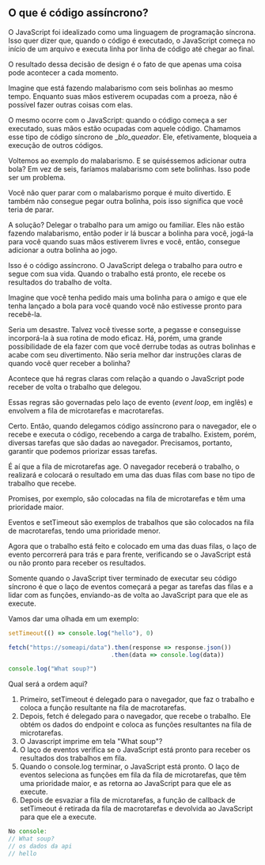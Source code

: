 

## **O que é código assíncrono**?

O JavaScript foi idealizado como uma linguagem de programação síncrona. Isso quer dizer que, quando o código é executado, o JavaScript começa no início de um arquivo e executa linha por linha de código até chegar ao final.

O resultado dessa decisão de design é o fato de que apenas uma coisa pode acontecer a cada momento.

Imagine que está fazendo malabarismo com seis bolinhas ao mesmo tempo. Enquanto suas mãos estiverem ocupadas com a proeza, não é possível fazer outras coisas com elas.

O mesmo ocorre com o JavaScript: quando o código começa a ser executado, suas mãos estão ocupadas com aquele código. Chamamos esse tipo de código síncrono de __blo_queador_. Ele, efetivamente, bloqueia a execução de outros códigos.

Voltemos ao exemplo do malabarismo. E se quiséssemos adicionar outra bola? Em vez de seis, faríamos malabarismo com sete bolinhas. Isso pode ser um problema.

Você não quer parar com o malabarismo porque é muito divertido. E também não consegue pegar outra bolinha, pois isso significa que você teria de parar.

A solução? Delegar o trabalho para um amigo ou familiar. Eles não estão fazendo malabarismo, então poder ir lá buscar a bolinha para você, jogá-la para você quando suas mãos estiverem livres e você, então, consegue adicionar a outra bolinha ao jogo.

Isso é o código assíncrono. O JavaScript delega o trabalho para outro e segue com sua vida. Quando o trabalho está pronto, ele recebe os resultados do trabalho de volta.

Imagine que você tenha pedido mais uma bolinha para o amigo e que ele tenha lançado a bola para você quando você não estivesse pronto para recebê-la.

Seria um desastre. Talvez você tivesse sorte, a pegasse e conseguisse incorporá-la à sua rotina de modo eficaz. Há, porém, uma grande possibilidade de ela fazer com que você derrube todas as outras bolinhas e acabe com seu divertimento. Não seria melhor dar instruções claras de quando você quer receber a bolinha?

Acontece que há regras claras com relação a quando o JavaScript pode receber de volta o trabalho que delegou.

Essas regras são governadas pelo laço de evento (_event loop_, em inglês) e envolvem a fila de microtarefas e macrotarefas.

Certo. Então, quando delegamos código assíncrono para o navegador, ele o recebe e executa o código, recebendo a carga de trabalho. Existem, porém, diversas tarefas que são dadas ao navegador. Precisamos, portanto, garantir que podemos priorizar essas tarefas.

É aí que a fila de microtarefas age. O navegador receberá o trabalho, o realizará e colocará o resultado em uma das duas filas com base no tipo de trabalho que recebe.

Promises, por exemplo, são colocadas na fila de microtarefas e têm uma prioridade maior.

Eventos e setTimeout são exemplos de trabalhos que são colocados na fila de macrotarefas, tendo uma prioridade menor.

Agora que o trabalho está feito e colocado em uma das duas filas, o laço de evento percorrerá para trás e para frente, verificando se o JavaScript está ou não pronto para receber os resultados.

Somente quando o JavaScript tiver terminado de executar seu código síncrono é que o laço de eventos começará a pegar as tarefas das filas e a lidar com as funções, enviando-as de volta ao JavaScript para que ele as execute.

Vamos dar uma olhada em um exemplo:

```js
setTimeout(() => console.log("hello"), 0) 

fetch("https://someapi/data").then(response => response.json())
                             .then(data => console.log(data))

console.log("What soup?")
```

Qual será a ordem aqui?

1. Primeiro, setTimeout é delegado para o navegador, que faz o trabalho e coloca a função resultante na fila de macrotarefas.
2. Depois, fetch é delegado para o navegador, que recebe o trabalho. Ele obtém os dados do endpoint e coloca as funções resultantes na fila de microtarefas.
3. O Javascript imprime em tela "What soup"?
4. O laço de eventos verifica se o JavaScript está pronto para receber os resultados dos trabalhos em fila.
5. Quando o console.log terminar, o JavaScript está pronto. O laço de eventos seleciona as funções em fila da fila de microtarefas, que têm uma prioridade maior, e as retorna ao JavaScript para que ele as execute.
6. Depois de esvaziar a fila de microtarefas, a função de callback de setTimeout é retirada da fila de macrotarefas e devolvida ao JavaScript para que ele a execute.

```js
No console:
// What soup?
// os dados da api
// hello
```